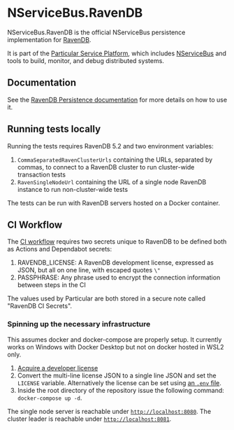 # NServiceBus.RavenDB

NServiceBus.RavenDB is the official NServiceBus persistence implementation for [RavenDB](https://ravendb.net/).

It is part of the [Particular Service Platform](https://particular.net/service-platform), which includes [NServiceBus](https://particular.net/nservicebus) and tools to build, monitor, and debug distributed systems.

## Documentation

See the [RavenDB Persistence documentation](http://docs.particular.net/nservicebus/ravendb/) for more details on how to use it.

## Running tests locally

Running the tests requires RavenDB 5.2 and two environment variables: 

1. `CommaSeparatedRavenClusterUrls` containing the URLs, separated by commas, to connect to a RavenDB cluster to run cluster-wide transaction tests
1. `RavenSingleNodeUrl` containing the URL of a single node RavenDB instance to run non-cluster-wide tests

The tests can be run with RavenDB servers hosted on a Docker container.

## CI Workflow

The [CI workflow](/.github/workflows/ci.yml) requires two secrets unique to RavenDB to be defined both as Actions and Dependabot secrets:

1. RAVENDB_LICENSE: A RavenDB development license, expressed as JSON, but all on one line, with escaped quotes `\"`
1. PASSPHRASE: Any phrase used to encrypt the connection information between steps in the CI

The values used by Particular are both stored in a secure note called "RavenDB CI Secrets".

### Spinning up the necessary infrastructure

This assumes docker and docker-compose are properly setup. It currently works on Windows with Docker Desktop but not on docker hosted in WSL2 only.

1. [Acquire a developer license](https://ravendb.net/license/request/dev)
1. Convert the multi-line license JSON to a single line JSON and set the `LICENSE` variable. Alternatively the license can be set using [an `.env` file](https://docs.docker.com/compose/environment-variables/).
1. Inside the root directory of the repository issue the following command: `docker-compose up -d`.

The single node server is reachable under [`http://localhost:8080`](http://localhost:8080). The cluster leader is reachable under [`http://localhost:8081`](http://localhost:8081).
